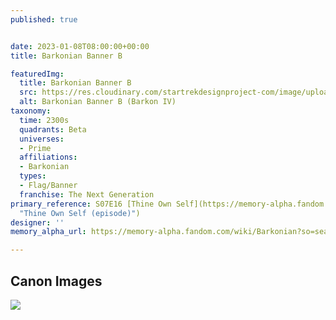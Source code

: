 ```yaml
---
published: true


date: 2023-01-08T08:00:00+00:00
title: Barkonian Banner B

featuredImg:
  title: Barkonian Banner B
  src: https://res.cloudinary.com/startrekdesignproject-com/image/upload/v1673461498/Barkonian-Banner-B.png
  alt: Barkonian Banner B (Barkon IV)
taxonomy:
  time: 2300s
  quadrants: Beta
  universes:
  - Prime
  affiliations:
  - Barkonian
  types:
  - Flag/Banner
  franchise: The Next Generation
primary_reference: S07E16 [Thine Own Self](https://memory-alpha.fandom.com/wiki/Thine_Own_Self_(episode)
  "Thine Own Self (episode)")
designer: ''
memory_alpha_url: https://memory-alpha.fandom.com/wiki/Barkonian?so=search

---
```

## Canon Images

![](https://res.cloudinary.com/startrekdesignproject-com/image/upload/v1673461499/Barkonian-Banner-B_TNG-7x16-1.jpg)